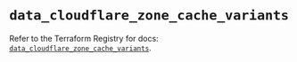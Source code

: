 # `data_cloudflare_zone_cache_variants`

Refer to the Terraform Registry for docs: [`data_cloudflare_zone_cache_variants`](https://registry.terraform.io/providers/cloudflare/cloudflare/5.7.1/docs/data-sources/zone_cache_variants).

